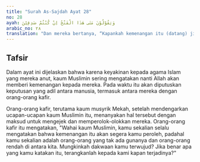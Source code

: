 ```yaml
---
title: "Surah As-Sajdah Ayat 28"
no: 28
ayah: وَيَقُوْلُوْنَ مَتٰى هٰذَا الْفَتْحُ اِنْ كُنْتُمْ صٰدِقِيْنَ
arabic_no: ٢٨
translation: "Dan mereka bertanya, “Kapankah kemenangan itu (datang) jika engkau orang yang benar?”"
---
```


## Tafsir

Dalam ayat ini dijelaskan bahwa karena keyakinan kepada agama Islam yang mereka anut, kaum Muslimin sering mengatakan nanti Allah akan memberi kemenangan kepada mereka. Pada waktu itu akan diputuskan keputusan yang adil antara manusia, termasuk antara mereka dengan orang-orang kafir.

Orang-orang kafir, terutama kaum musyrik Mekah, setelah mendengarkan ucapan-ucapan kaum Muslimin itu, menanyakan hal tersebut dengan maksud untuk mengejek dan memperolok-olokkan mereka. Orang-orang kafir itu mengatakan, "Wahai kaum Muslimin, kamu sekalian selalu mengatakan bahwa kemenangan itu akan segera kamu peroleh, padahal kamu sekalian adalah orang-orang yang tak ada gunanya dan orang-orang rendah di antara kita. Mungkinkah dakwaan kamu terwujud? Jika benar apa yang kamu katakan itu, terangkanlah kepada kami kapan terjadinya?"